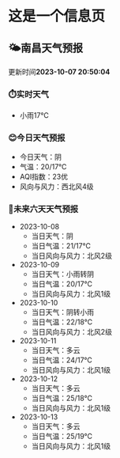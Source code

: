 # 这是一个信息页 
## 🌤️**南昌**天气预报
更新时间**2023-10-07 20:50:04**
### ⏱️实时天气
- 小雨17℃
### 😊今日天气预报
- 今日天气：阴
- 气温：20/17℃
- AQI指数：23优
- 风向与风力：西北风4级
### 🤩未来六天天气预报
- 2023-10-08
  - 当日天气：阴
  - 当日气温：21/17℃
  - 当日风向与风力：北风2级
- 2023-10-09
  - 当日天气：小雨转阴
  - 当日气温：20/17℃
  - 当日风向与风力：北风1级
- 2023-10-10
  - 当日天气：阴转小雨
  - 当日气温：22/18℃
  - 当日风向与风力：北风2级
- 2023-10-11
  - 当日天气：多云
  - 当日气温：24/17℃
  - 当日风向与风力：北风1级
- 2023-10-12
  - 当日天气：多云
  - 当日气温：25/18℃
  - 当日风向与风力：北风1级
- 2023-10-13
  - 当日天气：多云
  - 当日气温：25/19℃
  - 当日风向与风力：北风1级

